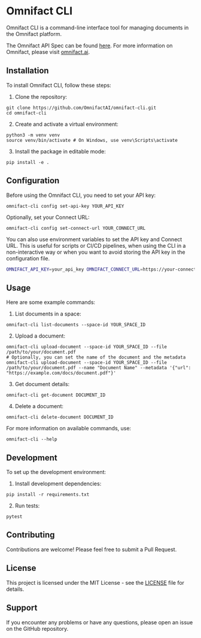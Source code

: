 # Omnifact CLI

Omnifact CLI is a command-line interface tool for managing documents in the Omnifact platform.

The Omnifact API Spec can be found [here](https://connect.omnifact.ai/docs). For more information on Omnifact, please visit [omnifact.ai](https://omnifact.ai).

## Installation

To install Omnifact CLI, follow these steps:

1. Clone the repository:

```
git clone https://github.com/OmnifactAI/omnifact-cli.git
cd omnifact-cli
```

2. Create and activate a virtual environment:

```
python3 -m venv venv
source venv/bin/activate # On Windows, use venv\Scripts\activate
```

3. Install the package in editable mode:

```
pip install -e .
```

## Configuration

Before using the Omnifact CLI, you need to set your API key:

```
omnifact-cli config set-api-key YOUR_API_KEY
```

Optionally, set your Connect URL:

```
omnifact-cli config set-connect-url YOUR_CONNECT_URL
```

You can also use environment variables to set the API key and Connect URL. This is useful for scripts or CI/CD pipelines, when using the CLI in a non-interactive way or when you want to avoid storing the API key in the configuration file.

```bash
OMNIFACT_API_KEY=your_api_key OMNIFACT_CONNECT_URL=https://your-connect-url.com omnifact-cli list-documents --space-id YOUR_SPACE_ID
```

## Usage

Here are some example commands:

1. List documents in a space:

```
omnifact-cli list-documents --space-id YOUR_SPACE_ID
```

2. Upload a document:

```
omnifact-cli upload-document --space-id YOUR_SPACE_ID --file /path/to/your/document.pdf
# Optionally, you can set the name of the document and the metadata
omnifact-cli upload-document --space-id YOUR_SPACE_ID --file /path/to/your/document.pdf --name "Document Name" --metadata '{"url": "https://example.com/docs/document.pdf"}'
```

3. Get document details:

```
omnifact-cli get-document DOCUMENT_ID
```

4. Delete a document:

```
omnifact-cli delete-document DOCUMENT_ID
```

For more information on available commands, use:

```
omnifact-cli --help
```

## Development

To set up the development environment:

1. Install development dependencies:

```
pip install -r requirements.txt
```

2. Run tests:

```
pytest
```

## Contributing

Contributions are welcome! Please feel free to submit a Pull Request.

## License

This project is licensed under the MIT License - see the [LICENSE](LICENSE) file for details.

## Support

If you encounter any problems or have any questions, please open an issue on the GitHub repository.
